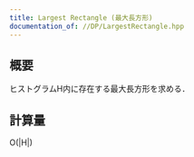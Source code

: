 ```yaml
---
title: Largest Rectangle (最大長方形)
documentation_of: //DP/LargestRectangle.hpp
---
```


## 概要  
ヒストグラムH内に存在する最大長方形を求める．  

## 計算量  
O(|H|)
